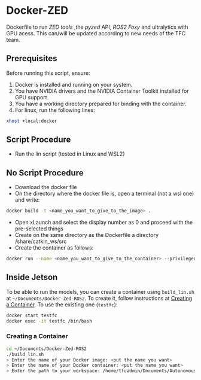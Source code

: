 # Docker-ZED

Dockerfile to run _ZED tools_ ,the _pyzed_ API, _ROS2 Foxy_ and ultralytics with GPU acess. This can/will be updated according to new needs of the TFC team. 

## Prerequisites
Before running this script, ensure:

1. Docker is installed and running on your system.
2. You have NVIDIA drivers and the NVIDIA Container Toolkit installed for GPU support.
3. You have a working directory prepared for binding with the container.
3. For linux, run the following lines:
```bash
xhost +local:docker
```

## Script Procedure
- Run the lin script (tested in Linux and WSL2)

## No Script Procedure
* Download the docker file
* On the directory where the docker file is, open a terminal (not a wsl one) and write:
```bash
docker build -t <name_you_want_to_give_to_the_image> .
```
* Open xLaunch and select the display number as 0 and proceed with the pre-selected things
* Create on the same directory as the Dockerfile a directory /share/catkin_ws/src
* Create the container as follows:

```bash
docker run --name <name_you_want_to_give_to_the_container> --privileged --gpus all -v /dev:/dev -it -v "<your_workspace_path>:/opt/share/workspace" -env="DISPLAY" --env="QT_X11_NO_MITSHM=1" --volume="/tmp/.X11-unix:/tmp/.X11-unix:rw" <name_of_your_image>
```

## Inside Jetson

To be able to run the models, you can create a container using `build_lin.sh` at `~/Documents/Docker-Zed-ROS2`. To create it, follow instructions at [Creating a Container](#creating-a-container). To use the existing one (`testfc`):

```bash
docker start testfc
docker exec -it testfc /bin/bash
```


### Creating a Container
```bash
cd ~/Documents/Docker-Zed-ROS2
./build_lin.sh
> Enter the name of your Docker image: <put the name you want>
> Enter the name of your Docker container: <put the name you want>
> Enter the path to your workspace: /home/tfcadmin/Documents/Autonomous_Systems/ros2_ws
```
